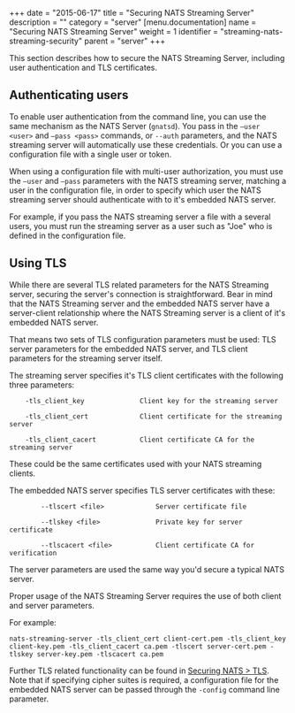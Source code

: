 +++
date = "2015-06-17"
title = "Securing NATS Streaming Server"
description = ""
category = "server"
[menu.documentation]
  name = "Securing NATS Streaming Server"
  weight = 1
  identifier = "streaming-nats-streaming-security"
  parent = "server"
+++

This section describes how to secure the NATS Streaming Server, including user authentication and TLS certificates.

## Authenticating users

To enable user authentication from the command line, you can use the same mechanism as the NATS Server (`gnatsd`). You pass in the `—user <user>` and `—pass <pass>` commands, or `--auth` parameters, and the NATS streaming server will automatically use these credentials. Or you can use a configuration file with a single user or token.

When using a configuration file with multi-user authorization, you must use the `—user` and `—pass` parameters with the NATS streaming server, matching a user in the configuration file, in order to specify which user the NATS streaming server should authenticate with to it's embedded NATS server.

For example, if you pass the NATS streaming server a file with a several users, you must run the streaming server as a user such as "Joe" who is defined in the configuration file.

## Using TLS 

While there are several TLS related parameters for the NATS Streaming server, securing the server's connection is straightforward. Bear in mind that the NATS Streaming server and the embedded NATS server have a server-client relationship where the NATS Streaming server is a client of it's embedded NATS server.

That means two sets of TLS configuration parameters must be used: TLS server parameters for the embedded NATS server, and TLS client parameters for the streaming server itself.

The streaming server specifies it's TLS client certificates with the following three parameters:

```
    -tls_client_key              Client key for the streaming server

    -tls_client_cert             Client certificate for the streaming server

    -tls_client_cacert           Client certificate CA for the streaming server
```

These could be the same certificates used with your NATS streaming clients. 

The embedded NATS server specifies TLS server certificates with these:

```
        --tlscert <file>             Server certificate file

        --tlskey <file>              Private key for server certificate

        --tlscacert <file>           Client certificate CA for verification
```

The server parameters are used the same way you'd secure a typical NATS server.

Proper usage of the NATS Streaming Server requires the use of both client and server parameters.

For example:

```
nats-streaming-server -tls_client_cert client-cert.pem -tls_client_key client-key.pem -tls_client_cacert ca.pem -tlscert server-cert.pem -tlskey server-key.pem -tlscacert ca.pem
```

Further TLS related functionality can be found in [Securing NATS > TLS](https://github.com/nats-io/gnatsd#securing-nats). Note that if specifying cipher suites is required, a configuration file for the embedded NATS server can be passed through the `-config` command line parameter.
